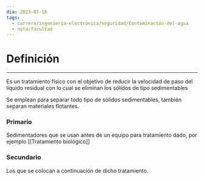 ```yaml
---
dia: 2023-07-16
tags:
  - carrera/ingeniería-electrónica/seguridad/Contaminación-del-agua
  - nota/facultad
---
```

# Definición
---
Es un tratamiento físico con el objetivo de reducir la velocidad de paso del líquido residual con lo cual se eliminan los sólidos de tipo sedimentables

Se emplean para separar todo tipo de sólidos sedimentables, también separan materiales flotantes.

### Primario
Sedimentadores que se usan antes de un equipo para tratamiento dado, por ejemplo [[Tratamiento biológico]]

### Secundario
Los que se colocan a continuación de dicho tratamiento.
